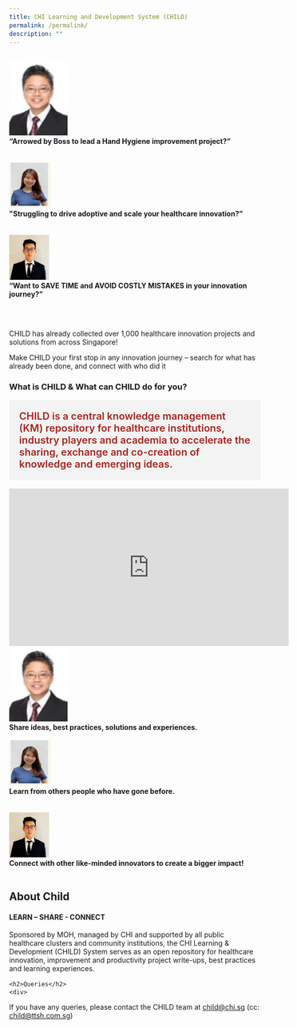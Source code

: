 ```yaml
---
title: CHI Learning and Development System (CHILD)
permalink: /permalink/
description: ""
---
```

<br>
<div class="row">
<div class="col"> 
<img alt="1st person" src="/images/Testimonials%20Pictures/mohd%20khalid.png"><br>
		<div class="header"><b>“Arrowed by Boss to lead a Hand Hygiene improvement project?” 
 </b></div><br>

<br>

</div>
	<div class="col"> 
<img alt="2nd person" src="/images/Testimonials%20Pictures/dr%20seet%20xian%20ying.png"><br>
	<div class="header"><b>"Struggling to drive adoptive and scale your healthcare innovation?”
 </b></div><br>
	
<br>

</div>
	<div class="col"> 
<a href="/initiatives/strategic-national-projects/e-payments"><img src="/images/Testimonials%20Pictures/dr%20li%20zhenghao%20kelvin.png"></a><br>
	<div class="header"><b>“Want to SAVE TIME and AVOID COSTLY MISTAKES in your innovation journey?”
</b></div><br>

<br></div></div>

CHILD  has already collected over 1,000 healthcare innovation projects and solutions from across Singapore!

Make CHILD your first stop in any innovation journey – search for what has already been done, and connect with who did it

<h3>What is CHILD &amp; What can CHILD do for you? </h3>
<div style="font-size:20px; font-weight: 600; color: #a6221c; background-color: #f3f3f3; padding: 20px 20px 20px 20px;" class="row"> CHILD is a central knowledge management (KM) repository for 
 healthcare institutions, industry players and academia to accelerate the sharing, exchange and co-creation of knowledge and emerging ideas. </div><br>
<iframe allowfullscreen="" allow="accelerometer; autoplay; clipboard-write; encrypted-media; gyroscope; picture-in-picture; web-share" frameborder="0" title="YouTube video player" src="https://www.youtube.com/embed/-_j56iZxDIg" height="315" width="560"></iframe>

<div class="row">
<div class="col"> 
<img alt="1st person" src="/images/Testimonials%20Pictures/mohd%20khalid.png"><br>
		<div class="header"><b>Share ideas, best practices, solutions and experiences.
 </b></div><br>


</div>
	<div class="col"> 
<img alt="2nd person" src="/images/Testimonials%20Pictures/dr%20seet%20xian%20ying.png"><br>
	<div class="header"><b>Learn from others people who have gone before.
 </b></div><br>
	
<br>

</div>
	<div class="col"> 
<a href="/initiatives/strategic-national-projects/e-payments"><img src="/images/Testimonials%20Pictures/dr%20li%20zhenghao%20kelvin.png"></a><br>
	<div class="header"><b>Connect with other like-minded innovators to create a bigger impact!
</b></div><br>

</div></div>
	<h2>About Child</h2>
	<div><h4>LEARN – SHARE - CONNECT</h4></div>
Sponsored by MOH, managed by CHI and supported by all public healthcare clusters and community institutions, the CHI Learning &amp; Development (CHILD) System serves as an open repository for healthcare innovation, improvement and productivity project write-ups, best practices and learning experiences.	


	<h2>Queries</h2>
	<div>
If you have any queries, please contact the CHILD team at child@chi.sg (cc: child@ttsh.com.sg) 




</div>